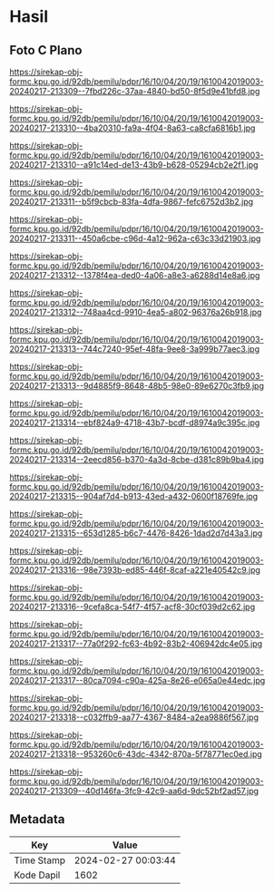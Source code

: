 # Hasil

## Foto C Plano

https://sirekap-obj-formc.kpu.go.id/92db/pemilu/pdpr/16/10/04/20/19/1610042019003-20240217-213309--7fbd226c-37aa-4840-bd50-8f5d9e41bfd8.jpg

https://sirekap-obj-formc.kpu.go.id/92db/pemilu/pdpr/16/10/04/20/19/1610042019003-20240217-213310--4ba20310-fa9a-4f04-8a63-ca8cfa6816b1.jpg

https://sirekap-obj-formc.kpu.go.id/92db/pemilu/pdpr/16/10/04/20/19/1610042019003-20240217-213310--a91c14ed-de13-43b9-b628-05294cb2e2f1.jpg

https://sirekap-obj-formc.kpu.go.id/92db/pemilu/pdpr/16/10/04/20/19/1610042019003-20240217-213311--b5f9cbcb-83fa-4dfa-9867-fefc6752d3b2.jpg

https://sirekap-obj-formc.kpu.go.id/92db/pemilu/pdpr/16/10/04/20/19/1610042019003-20240217-213311--450a6cbe-c96d-4a12-962a-c63c33d21903.jpg

https://sirekap-obj-formc.kpu.go.id/92db/pemilu/pdpr/16/10/04/20/19/1610042019003-20240217-213312--1378f4ea-ded0-4a06-a8e3-a6288d14e8a6.jpg

https://sirekap-obj-formc.kpu.go.id/92db/pemilu/pdpr/16/10/04/20/19/1610042019003-20240217-213312--748aa4cd-9910-4ea5-a802-96376a26b918.jpg

https://sirekap-obj-formc.kpu.go.id/92db/pemilu/pdpr/16/10/04/20/19/1610042019003-20240217-213313--744c7240-95ef-48fa-9ee8-3a999b77aec3.jpg

https://sirekap-obj-formc.kpu.go.id/92db/pemilu/pdpr/16/10/04/20/19/1610042019003-20240217-213313--9d4885f9-8648-48b5-98e0-89e6270c3fb9.jpg

https://sirekap-obj-formc.kpu.go.id/92db/pemilu/pdpr/16/10/04/20/19/1610042019003-20240217-213314--ebf824a9-4718-43b7-bcdf-d8974a9c395c.jpg

https://sirekap-obj-formc.kpu.go.id/92db/pemilu/pdpr/16/10/04/20/19/1610042019003-20240217-213314--2eecd856-b370-4a3d-8cbe-d381c89b9ba4.jpg

https://sirekap-obj-formc.kpu.go.id/92db/pemilu/pdpr/16/10/04/20/19/1610042019003-20240217-213315--904af7d4-b913-43ed-a432-0600f18769fe.jpg

https://sirekap-obj-formc.kpu.go.id/92db/pemilu/pdpr/16/10/04/20/19/1610042019003-20240217-213315--653d1285-b6c7-4476-8426-1dad2d7d43a3.jpg

https://sirekap-obj-formc.kpu.go.id/92db/pemilu/pdpr/16/10/04/20/19/1610042019003-20240217-213316--98e7393b-ed85-446f-8caf-a221e40542c9.jpg

https://sirekap-obj-formc.kpu.go.id/92db/pemilu/pdpr/16/10/04/20/19/1610042019003-20240217-213316--9cefa8ca-54f7-4f57-acf8-30cf039d2c62.jpg

https://sirekap-obj-formc.kpu.go.id/92db/pemilu/pdpr/16/10/04/20/19/1610042019003-20240217-213317--77a0f292-fc63-4b92-83b2-406942dc4e05.jpg

https://sirekap-obj-formc.kpu.go.id/92db/pemilu/pdpr/16/10/04/20/19/1610042019003-20240217-213317--80ca7094-c90a-425a-8e26-e065a0e44edc.jpg

https://sirekap-obj-formc.kpu.go.id/92db/pemilu/pdpr/16/10/04/20/19/1610042019003-20240217-213318--c032ffb9-aa77-4367-8484-a2ea9886f567.jpg

https://sirekap-obj-formc.kpu.go.id/92db/pemilu/pdpr/16/10/04/20/19/1610042019003-20240217-213318--953260c6-43dc-4342-870a-5f78771ec0ed.jpg

https://sirekap-obj-formc.kpu.go.id/92db/pemilu/pdpr/16/10/04/20/19/1610042019003-20240217-213309--40d146fa-3fc9-42c9-aa6d-9dc52bf2ad57.jpg


## Metadata

| Key        | Value               |
| ---------- | ------------------- |
| Time Stamp | 2024-02-27 00:03:44 |
| Kode Dapil | 1602                |



